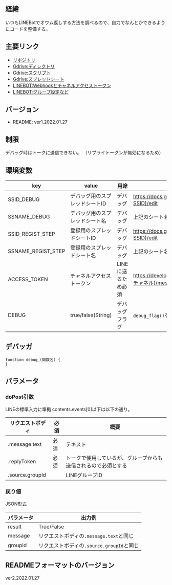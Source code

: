 ## 経緯
いつもLINEBotでオウム返しする方法を調べるので、自力でなんとかできるようにコードを整備する。

## 主要リンク
- [リポジトリ](https://github.com/shimajima-eiji/--GAS_v5_LineWizard)
- [Gdrive:ディレクトリ](https://drive.google.com/drive/my-drive)
- [Gdrive:スクリプト](https://script.google.com/home)
- [Gdrive:スプレッドシート](https://docs.google.com/spreadsheets)
- [LINEBOT:Webhookとチャネルアクセストークン](https://developers.line.biz/console/channel/(チャネルID)/messaging-api?status=success)
- [LINEBOT:グループ設定など](https://manager.line.biz/account/(アカウントID)/setting)

## バージョン
- README: ver1.2022.01.27

## 制限
デバッグ時はトークに送信できない。
（リプライトークンが無効になるため）

## 環境変数
|key|value|用途|備考|
|---|---|---|---|
|SSID_DEBUG|デバッグ用のスプレッドシートID|デバッグ|https://docs.google.com/spreadsheets/d/(ここがSSID)/edit|
|SSNAME_DEBUG|デバッグ用のスプレッドシート名|デバッグ|上記のシート名|
|SSID_REGIST_STEP|登録用のスプレッドシートID|デバッグ|https://docs.google.com/spreadsheets/d/(ここがSSID)/edit|
|SSNAME_REGIST_STEP|登録用のスプレッドシート名|デバッグ|上記のシート名|
|ACCESS_TOKEN|チャネルアクセストークン|LINEに送るため必須|https://developers.line.biz/console/channel/(LINEチャネル)/messaging-api?status=success|
|DEBUG|true/false(String)|デバッグフラグ|`debug_flag()`を実行することでフラグ反転できる|

## デバッガ
```
function debug_(関数名) {
}
```

## パラメータ
### doPost引数
LINEの標準入力に準拠
contents.events[0]以下は以下の通り。

|リクエストボディ|必須|概要|
|---|---|---|
|.message.text|必須|テキスト|
|.replyToken|必須|トークで使用しているが、グループからも送信されるので必須とする|
|.source.groupId||LINEグループID|

### 戻り値
JSON形式

|パラメータ|出力例|
|---|---|
|result|True/False|
|message|リクエストボディの`.message.text`と同じ|
|groupId|リクエストボディの`.source.groupId`と同じ|

## READMEフォーマットのバージョン
ver2.2022.01.27
